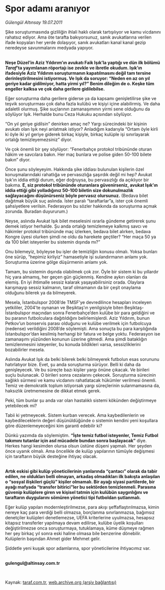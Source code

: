 # Spor adamı aranıyor

*Gülengül Altınsay 19.07.2011*

<div class="yazi"><p>Şike soruşturmasında gizliliğin ihlali haklı olarak tartışılıyor ve kamu vicdanını rahatsız ediyor. Ama öte tarafta bakıyorsunuz, sanık avukatlarına verilen ifade kopyaları her yerde dolaşıyor, sanık avukatları kanal kanal gezip neredeyse savunmalarını medyada yapıyor.</p>
<p><b><br/>Neşe Düzel’in Aziz Yıldırım’ın avukatı Faik Işık’la yaptığı ve dün ilk bölümü <i>Taraf</i>’ta yayımlanan röportajı ise zevkle ve ibretle okudum. Işık’ın ifadesiyle Aziz Yıldırım soruşturmanın kapatılmasını değil tam tersine derinleştirilmesini istiyormuş. Ve Işık da soruyor: “Neden en az on yıl geriye kadar gidilmiyor, hatta yirmi yıl?” Benim dileğim de o. Keşke tüm engeller kalksa ve çok daha gerilere gidilebilse.</b></p>
<p>Eğer soruşturma daha gerilere giderse ya da kapsamı genişletilirse şike ve teşvik soruşturması çok daha fazla kulübü ve kişiyi içine alabilirmiş. Ve daha adaletli olurmuş. Şike suçlarının zamanaşımının yirmi sene olduğunu da söylüyor Işık. Herhalde bunu Ceza Hukuku açısından söylüyor. </p>
<p>“On yıl geriye gidilsin” denirken amaç ne? Yargı sürecindeki bir kişinin avukatı olan Işık neyi anlatmak istiyor? Anladığım kadarıyla “Ortam öyle kirli ki öyle iki yıl geriye giderek birkaç kişiyle, birkaç kulüple işi sınırlayarak ortalığı temizleyemezsiniz” diyor. </p>
<p>Ve çok önemli bir şey söylüyor: “Fenerbahçe protokol tribününde oturan hâkim ve savcılara bakın. Her maç bunlara ve polise giden 50-100 bilete bakın” diyor.</p>
<p>Önce şunu söyleyeyim. Hakkında şike iddiası bulunulan kişilerin özel konuşmalarındaki rahatlığa ve pervasızlığa şaşırdık değil mi hep? Avukat Işık’ın iddia ettiği durum, eğer doğruysa, bu pervasızlığı da açıklıyor bir bakıma. <b>E, siz protokol tribününde oturanlara güvenirseniz, avukat Işık’ın iddia ettiği gibi yolladığınız 50-100 biletin size dokunulmazlık sağlayacağını düşünürseniz böyle pervasız olursunuz.</b> (Bedava bilet dağıtmak büyük suç aslında. İster paralı “taraftarlar”a, ister çok önemli şahsiyetlere verilsin. Federasyon bu sözler hakkında da soruşturma açmak zorunda. Buradan duyururum.)</p>
<p>Neyse, aslında Avukat Işık bilet meselesini ısrarla gündeme getirerek şunu demek istiyor herhalde. Şu anda ortalığı temizlemeye kalkmış savcı ve hâkimler protokol tribününde maç izlerken, bedava bilet alırken, bedava Kongre üyesi olurken şimdi ne oldu da harekete geçtiler? “Her maça 50 ya da 100 bilet isteyenler bu sistemin dışında mı?” </p>
<p>Onu bilemeyiz, böyleyse bu işler de temizliğin konusu olmalı. Yoksa bunları öne sürüp, “hepimiz kirliyiz” hamasetiyle işi sulandırmanın anlamı yok. Soruşturma üzerine gölge düşürmenin anlamı yok.</p>
<p>Tamam, bu sistemin dışında olabilmek çok zor. Öyle bir sistem ki bu yıllardır hiç yara almamış, her geçen gün güçlenmiş. Kendine aykırı olanları da elemiş. En iyi ihtimalle sessiz kalarak yaşayabilirsiniz orada. Olaylara karışmayıp sessiz kalmanın, taraf olmamanın da bir çeşit onaylama olduğunu bilerek ya da bilmeyerek.</p>
<p>Mesela, İstanbulspor 2008’de TMSF’ye devredilince hesapları inceleyen yetkililer, 2004’te oynanan ve Beşiktaş’ın yenilgisiyle biten Beşiktaş-İstanbulspor maçından sonra Fenerbahçe’den kulübe bir para geldiğini ve bu paranın futbolculara dağıtıldığını belirlemişlerdi. Aziz Yıldırım, bunun Petkov’un bonservis parası olduğunu ve kulübe verilmek için futbolcuya (nedense) verildiğini 2008’de söylemişti. Ama sonuçta bu para karşılığında İstanbulspor’dan kesilmiş herhangi bir fatura ve belge yoktu. Federasyon ise zamanaşımı yüzünden konunun üzerine gitmedi. Ama şimdi bataklığın temizlenmesini isteyenler, bu konuda bildikleri varsa, sessizliklerini bozabilirler mesela.</p>
<p>Aslında Avukat Işık da belki bilerek belki bilmeyerek futbolun esas sorununu hatırlatıyor bize. Evet, şu anda soruşturma sürüyor. Belli ki daha da genişleyecek. Ve bu süreçte bazı kişiler yargı önüne çıkacak. Ve birileri suçlu bulunacak. O birileri sonra cezalarını çekecek. Soruşturma sürecinin sağlıklı sürmesi ve kamu vicdanını rahatlatacak hükümler verilmesi önemli. Temiz ve demokratik toplum istiyorsak yargı süreçlerinin sulanmamasına da, haksızlık üretmemesine de dikkat etmek gerek.</p>
<p>Peki, tüm bunlar şu anda var olan hastalıklı sistemi kökünden değiştirmeye yetebilecek mi?</p>
<p>Tabii ki yetmeyecek. Sistem kurban verecek. Ama kaybedilenlerin ve kaybedileceklerin değeri düşünüldüğünde o sistemin kendini yeni koşullara göre düzenlemeyeceğini kim garanti edebilir ki? </p>
<p>Dünkü yazımda da söylemiştim. <b>“İşte temiz futbol isteyenler, Temiz Futbol takımını tutanlar için asıl mücadele bundan sonra başlayacak”</b> diye. Herkes hangi kesimden olursa olsun üstüne düşeni yapmalı. Her şeyden önce uyanık olmalı. Ama öncelikle de kulüp yapılarının tümüyle değişmesi için taraftarın büyük desteğine ihtiyaç olacak. </p>
<p><b><br/>Artık eskisi gibi kulüp yöneticilerinin yanlarında “çantacı” olarak da tabir edilen, ne oldukları belli olmayan, arkadaş olmadıkları ilk bakışta anlaşılan o “sosyal ilişkileri güçlü” kişiler olmamalı. Bir ayağı siyasi partilerde, bir ayağı mafyada “transfer bitirici”ler bu sektörden temizlenmeli. Parasına güvenip kulüplere giren ve kişisel tatmin için kulübün saygınlığını ve taraftarın duygularını sömüren yönetici tipi futboldan şutlanmalı.</b></p>
<p>Eğer kulüp yapıları modernleştirilmezse, para akışı şeffaflaştırılmazsa, kimin nereye kaç para verdiği belli olmazsa, borçlanma sınırlanmazsa, bağımsız denetçiler kulüpleri denetlemezse, UEFA kriterlerine uyulmazsa, hesapsız kitapsız transferler yapılmaya devam edilirse, kulübe üyelik koşulları değiştirilmezse onca soruşturmaya, tutuklamaya, küme düşmeye rağmen her şey birkaç yıl sonra eski haline olmasa bile benzerine dönebilir. Kulüplerin başından Ahmet gider Mehmet gelir.</p>
<p>Şiddetle yeni kuşak spor adamlarına, spor yöneticilerine ihtiyacımız var. </p>
<p><b><br/>gulengul@altinsay.com.tr</b></p>
<p><b> </b></p>
</div>

Kaynak: [taraf.com.tr](http://www.taraf.com.tr/gulengul-altinsay/makale-spor-adami-araniyor.htm), [web.archive.org (arşiv bağlantısı)](http://web.archive.org/web/20130624040550/http://www.taraf.com.tr/gulengul-altinsay/makale-spor-adami-araniyor.htm)
